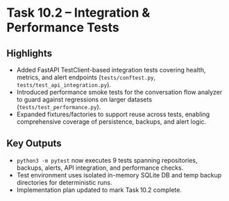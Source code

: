 # Task 10.2 – Integration & Performance Tests

## Highlights

- Added FastAPI TestClient-based integration tests covering health, metrics, and alert endpoints (`tests/conftest.py`, `tests/test_api_integration.py`).
- Introduced performance smoke tests for the conversation flow analyzer to guard against regressions on larger datasets (`tests/test_performance.py`).
- Expanded fixtures/factories to support reuse across tests, enabling comprehensive coverage of persistence, backups, and alert logic.

## Key Outputs

- `python3 -m pytest` now executes 9 tests spanning repositories, backups, alerts, API integration, and performance checks.
- Test environment uses isolated in-memory SQLite DB and temp backup directories for deterministic runs.
- Implementation plan updated to mark Task 10.2 complete.
